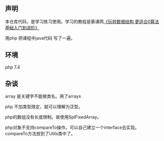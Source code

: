 ## 声明
本仓库代码，是学习练习使用。学习的教程是慕课网[《玩转数据结构
                         更适合0算法基础入门到进阶》](https://coding.imooc.com/class/chapter/207.html#Anchor)

用php 把课程中java代码 写了一遍。

## 环境

php 7.4 

## 杂谈

array 是关键字不能做类名。用了arrays

php 不加类型限定，就可以理解为泛型。

php的数组没有长度限制。故使用SplFixedArray。

php对象不支持compareTo操作。可以自己建立一个interface去实现。compareTo方法放到了Utils类中了。